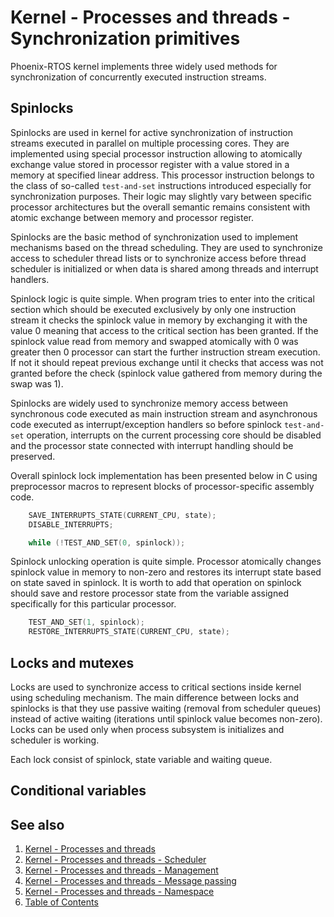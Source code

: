 # Kernel - Processes and threads - Synchronization primitives

Phoenix-RTOS kernel implements three widely used methods for synchronization of concurrently executed instruction
streams.

## Spinlocks

Spinlocks are used in kernel for active synchronization of instruction streams executed in parallel on multiple
processing cores. They are implemented using special processor instruction allowing to atomically exchange value stored
in processor register with a value stored in a memory at specified linear address. This processor instruction belongs
to the class of so-called `test-and-set` instructions introduced especially for synchronization purposes. Their logic
may slightly vary between specific processor architectures but the overall semantic remains consistent with atomic
exchange between memory and processor register.

Spinlocks are the basic method of synchronization used to implement mechanisms based on the thread scheduling. They are
used to synchronize access to scheduler thread lists or to synchronize access before thread scheduler is initialized or
when data is shared among threads and interrupt handlers.

Spinlock logic is quite simple. When program tries to enter into the critical section which should be executed
exclusively by only one instruction stream it checks the spinlock value in memory by exchanging it with the value 0
meaning that access to the critical section has been granted. If the spinlock value read from memory and swapped
atomically with 0  was greater then 0 processor can start the further instruction stream execution. If not it should
repeat previous exchange until it checks that access was not granted before the check (spinlock value gathered from
memory during the swap was 1).

Spinlocks are widely used to synchronize memory access between synchronous code executed as main instruction stream and
asynchronous code executed as interrupt/exception handlers so before spinlock `test-and-set` operation, interrupts on
the current processing core should be disabled and the processor state connected  with interrupt handling should be
preserved.

Overall spinlock lock implementation has been presented below in C using preprocessor macros to represent blocks of
processor-specific assembly code.

```c
    SAVE_INTERRUPTS_STATE(CURRENT_CPU, state);
    DISABLE_INTERRUPTS;

    while (!TEST_AND_SET(0, spinlock));
```

Spinlock unlocking operation is quite simple. Processor atomically changes spinlock value in memory to non-zero and
restores its interrupt state based on state saved in spinlock. It is worth to add that operation on spinlock should
save and restore processor state from the variable assigned specifically for this particular processor.

```c
    TEST_AND_SET(1, spinlock);
    RESTORE_INTERRUPTS_STATE(CURRENT_CPU, state);
```

## Locks and mutexes

Locks are used to synchronize access to critical sections inside kernel using scheduling mechanism. The main difference
between locks and spinlocks is that they use passive waiting (removal from scheduler queues) instead of active waiting
(iterations until spinlock value becomes non-zero). Locks can be used only when  process subsystem is initializes and
scheduler is working.

Each lock consist of spinlock, state variable and waiting queue.

## Conditional variables

## See also

1. [Kernel - Processes and threads](README.md)
2. [Kernel - Processes and threads - Scheduler](scheduler.md)
3. [Kernel - Processes and threads - Management](forking.md)
4. [Kernel - Processes and threads - Message passing](msg.md)
5. [Kernel - Processes and threads - Namespace](namespace.md)
6. [Table of Contents](../../README.md)
